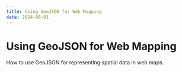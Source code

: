 ```yaml
---
title: Using GeoJSON for Web Mapping
date: 2024-08-01
---
```


# Using GeoJSON for Web Mapping

How to use GeoJSON for representing spatial data in web maps.
